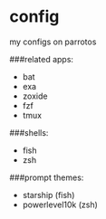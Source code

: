 # config
my configs on parrotos

###related apps:
- bat
- exa
- zoxide
- fzf
- tmux

###shells:
- fish
- zsh

###prompt themes:
- starship (fish)
- powerlevel10k (zsh)
